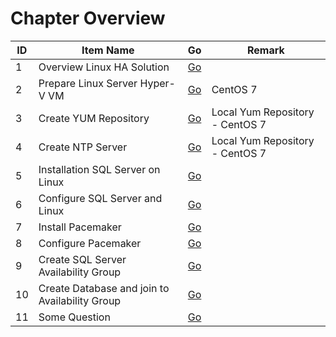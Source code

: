 # Chapter Overview
| ID | Item Name | Go | Remark |
| --- | --- | --- | --- |
| 1 | Overview Linux HA Solution | [Go](./01-overview-linux-ha-solution.md) | |
| 2 | Prepare Linux Server Hyper-V VM | [Go](./02-prepare-linux-server-hyper-v-vm.md) | CentOS 7 |
| 3 | Create YUM Repository | [Go](./03-create-local-yum-repository.md) | Local Yum Repository - CentOS 7 |
| 4 | Create NTP Server | [Go](./) | Local Yum Repository - CentOS 7 |
| 5 | Installation SQL Server on Linux | [Go](./05-installation-sql-server-on-linux.md) | |
| 6 | Configure SQL Server and Linux | [Go]() | |
| 7 | Install Pacemaker | [Go]() | |
| 8 | Configure Pacemaker | [Go]() | |
| 9 | Create SQL Server Availability Group | [Go]() | |
| 10 | Create Database and join to Availability Group | [Go]() |
| 11 | Some Question | [Go]() |